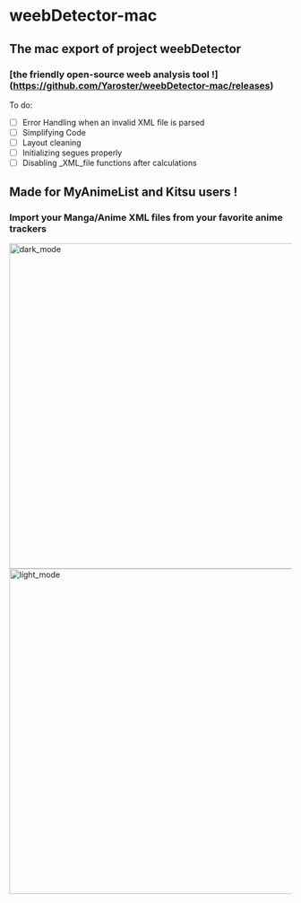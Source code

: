 # weebDetector-mac
## The mac export of project weebDetector
### [the friendly open-source weeb analysis tool !] (https://github.com/Yaroster/weebDetector-mac/releases)

To do:
- [ ] Error Handling when an invalid XML file is parsed
- [ ] Simplifying Code
- [ ] Layout cleaning
- [ ] Initializing segues properly
- [ ] Disabling _XML_file functions after calculations

## Made for MyAnimeList and Kitsu users !
### Import your Manga/Anime XML files from your favorite anime trackers

<img width="580" alt="dark_mode" src="https://user-images.githubusercontent.com/39062152/66664203-2649df80-ec5d-11e9-9c5d-912f4cd68e98.png">
<img width="580" alt="light_mode" src="https://user-images.githubusercontent.com/39062152/66664304-542f2400-ec5d-11e9-9624-bbc97fdd4bb3.png">
